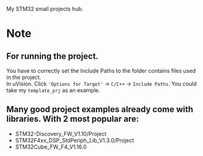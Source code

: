 My STM32 small projects hub.
# Note
## For running the project.
You have to correctly set the Include Paths to the folder contains files used in the project.  
In uVision. Click `'Options for Target'` -> `C/C++` -> `Include Paths`.
You could take my `template_prj` as an example.

## Many good project examples already come with libraries. With 2 most popular are:
+ STM32-Discovery_FW_V1.10/Project
+ STM32F4xx_DSP_StdPeriph_Lib_V1.3.0/Project
+ STM32Cube_FW_F4_V1.16.0
